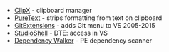 ﻿- [ClipX](http://bluemars.org/clipx/) - clipboard manager
- [PureText](http://stevemiller.net/puretext/) - strips formatting from text on clipboard
- [GitExtensions](http://gitextensions.github.io/) - adds Git menu to VS 2005-2015
- [StudioShell](http://studioshell.codeplex.com/) - DTE: access in VS
- [Dependency Walker](http://www.dependencywalker.com/) - PE dependency scanner

